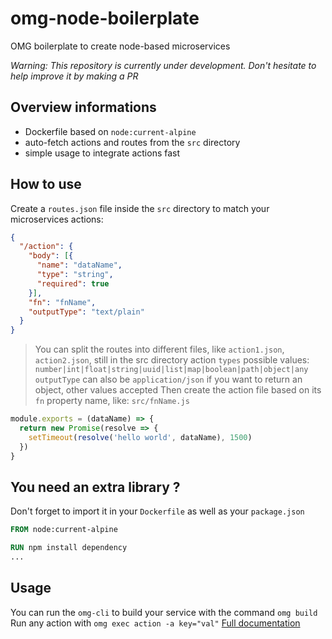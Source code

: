 # omg-node-boilerplate
OMG boilerplate to create node-based microservices

_Warning: This repository is currently under development. Don't hesitate to help improve it by making a PR_

## Overview informations
- Dockerfile based on `node:current-alpine`
- auto-fetch actions and routes from the `src` directory
- simple usage to integrate actions fast

## How to use
Create a `routes.json` file inside the `src` directory to match your microservices actions:
```json
{
  "/action": {
    "body": [{
      "name": "dataName",
      "type": "string",
      "required": true
    }],
    "fn": "fnName",
    "outputType": "text/plain"
  }
}
```
> You can split the routes into different files, like `action1.json`, `action2.json`, still in the src directory
> action `types` possible values: `number|int|float|string|uuid|list|map|boolean|path|object|any`
> `outputType` can also be `application/json` if you want to return an object, other values accepted
Then create the action file based on its `fn` property name, like: `src/fnName.js`
```js
module.exports = (dataName) => {
  return new Promise(resolve => {
    setTimeout(resolve('hello world', dataName), 1500)
  })
}
```

## You need an extra library ?
Don't forget to import it in your `Dockerfile` as well as your `package.json` 
```Dockerfile
FROM node:current-alpine

RUN npm install dependency
...
```

## Usage

You can run the `omg-cli` to build your service with the command `omg build`
Run any action with `omg exec action -a key="val"`
[Full documentation](https://microservice.guide)
